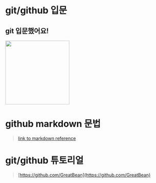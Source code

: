 # git/github 입문
## git 입문했어요!
<img src ="https://octodex.github.com/images/welcometocat.png" height="200">


# github markdown 문법
>[link to markdown reference](https://guides.github.com/features/mastering-markdown/)



 
# git/github 튜토리얼
>[https://github.com/GreatBean](https://github.com/GreatBean)
